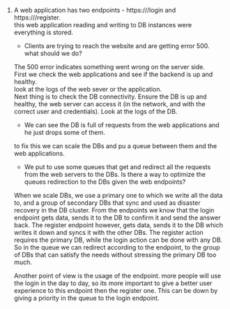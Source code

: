1.  A web application has two endpoints - https://<url>/login and https://<url>/register.  
    this web application reading and writing to DB instances were everything is stored.

    - Clients are trying to reach the website and are getting error 500. what should we do?

    The 500 error indicates something went wrong on the server side.  
     First we check the web applications and see if the backend is up and healthy.  
     look at the logs of the web sever or the application.  
     Next thing is to check the DB connectivity. Ensure the DB is up and healthy, the web server can access it (in the network, and with the correct user and credentials). Look at the logs of the DB.

    - We can see the DB is full of requests from the web applications and he just drops some of them.

    to fix this we can scale the DBs and pu a queue between them and the web applications.

    - We put to use some queues that get and redirect all the requests from the web servers to the DBs. Is there a way to optimize the queues redirection to the DBs given the web endpoints?

    When we scale DBs, we use a primary one to which we write all the data to, and a group of secondary DBs that sync and used as disaster recovery in the DB cluster. From the endpoints we know that the login endpoint gets data, sends it to the DB to confirm it and send the answer back. The register endpoint however, gets data, sends it to the DB which writes it down and syncs it with the other DBs. The register action requires the primary DB, while the login action can be done with any DB. So in the queue we can redirect according to the endpoint, to the group of DBs that can satisfy the needs without stressing the primary DB too much.

    Another point of view is the usage of the endpoint. more people will use the login in the day to day, so its more important to give a better user experience to this endpoint then the register one. This can be down by giving a priority in the queue to the login endpoint.
